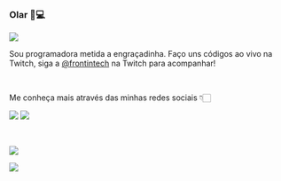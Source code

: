 ### Olar 👋💻 

![](https://img.shields.io/twitch/status/frontintech)

Sou programadora metida a engraçadinha. Faço uns códigos ao vivo na Twitch, siga a [@frontintech](https://twitch.tv/frontintech) na Twitch para acompanhar!

<br />

Me conheça mais através das minhas redes sociais 👇🏻

[![](https://img.shields.io/badge/-LinkedIn-%230077B5?style=for-the-badge&logo=linkedin&logoColor=white)](https://www.linkedin.com/in/keitoliveira)
[![](https://img.shields.io/badge/-Twitter-%230077B5?style=for-the-badge&logo=twitter&logoColor=white)](https://www.twitter.com/k8adev)

<br />

![](https://github-readme-stats.vercel.app/api?username=k8adev&show_icons=true&theme=dracula&include_all_commits=true&count_private=true)

![](https://github-readme-stats.vercel.app/api/top-langs/?username=k8adev&layout=compact&langs_count=7&theme=dracula)
